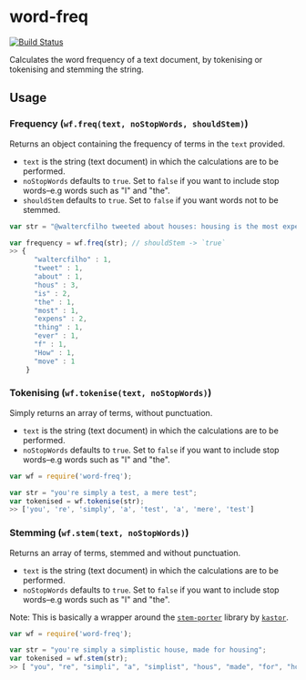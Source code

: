 word-freq
=========
[![Build Status](https://travis-ci.org/waltervascarvalho/word-freq.svg?branch=master)](https://travis-ci.org/waltervascarvalho/word-freq)

Calculates the word frequency of a text document, by tokenising or tokenising and stemming the string.

## Usage

### Frequency (`wf.freq(text, noStopWords, shouldStem)`)
Returns an object containing the frequency of terms in the `text` provided.
* `text` is the string (text document) in which the calculations are to be performed.
* `noStopWords` defaults to `true`. Set to `false` if you want to include stop words–e.g words such as "I" and "the".
* `shouldStem` defaults to `true`. Set to `false` if you want words not to be stemmed.
 
```javascript
var str = "@waltercfilho tweeted about houses: housing is the most expensive thing ever f#!*. How expensive is moving house?";

var frequency = wf.freq(str); // shouldStem -> `true`
>> {  
      "waltercfilho" : 1,
      "tweet" : 1,
      "about" : 1,
      "hous" : 3,
      "is" : 2,
      "the" : 1,
      "most" : 1,
      "expens" : 2,
      "thing" : 1,
      "ever" : 1,
      "f" : 1,
      "How" : 1,
      "move" : 1
    }
```

### Tokenising (`wf.tokenise(text, noStopWords)`)
Simply returns an array of terms, without punctuation.

* `text` is the string (text document) in which the calculations are to be performed.
* `noStopWords` defaults to `true`. Set to `false` if you want to include stop words–e.g words such as "I" and "the".

```javascript
var wf = require('word-freq');

var str = "you're simply a test, a mere test";
var tokenised = wf.tokenise(str);
>> ['you', 're', 'simply', 'a', 'test', 'a', 'mere', 'test']

```

### Stemming (`wf.stem(text, noStopWords)`)
Returns an array of terms, stemmed and without punctuation.

* `text` is the string (text document) in which the calculations are to be performed.
* `noStopWords` defaults to `true`. Set to `false` if you want to include stop words–e.g words such as "I" and "the".

Note: This is basically a wrapper around the [`stem-porter`](https://www.npmjs.org/package/stem-porter) library by [`kastor`](https://www.npmjs.org/~kastor).

```javascript
var wf = require('word-freq');

var str = "you're simply a simplistic house, made for housing";
var tokenised = wf.stem(str);
>> [ "you", "re", "simpli", "a", "simplist", "hous", "made", "for", "hous" ],
```

